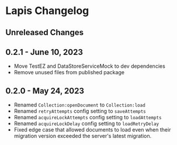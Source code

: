 # Lapis Changelog

## Unreleased Changes

## 0.2.1 - June 10, 2023
* Move TestEZ and DataStoreServiceMock to dev dependencies
* Remove unused files from published package

## 0.2.0 - May 24, 2023
* Renamed `Collection:openDocument` to `Collection:load`
* Renamed `retryAttempts` config setting to `saveAttempts`
* Renamed `acquireLockAttempts` config setting to `loadAttempts`
* Renamed `acquireLockDelay` config setting to `loadRetryDelay`
* Fixed edge case that allowed documents to load even when their migration version exceeded the server's latest migration.
